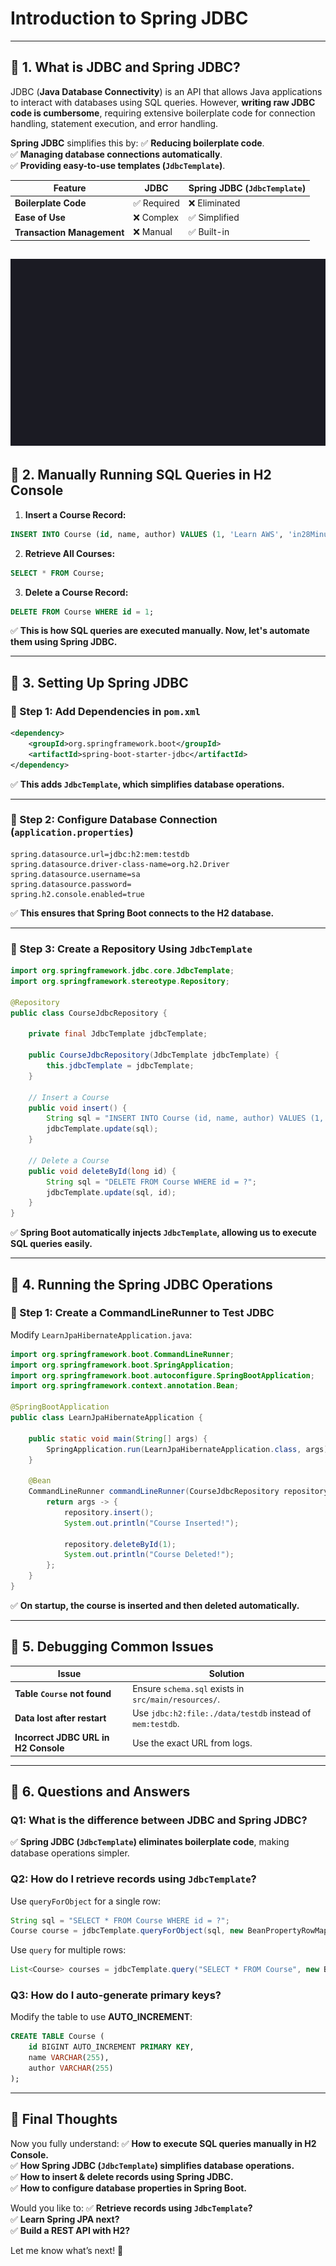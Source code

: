 # Introduction to Spring JDBC

---

## **📌 1. What is JDBC and Spring JDBC?**

JDBC (**Java Database Connectivity**) is an API that allows Java applications to
interact with databases using SQL queries. However, **writing raw JDBC code is
cumbersome**, requiring extensive boilerplate code for connection handling,
statement execution, and error handling.

**Spring JDBC** simplifies this by: ✅ **Reducing boilerplate code**.  
✅ **Managing database connections automatically**.  
✅ **Providing easy-to-use templates (`JdbcTemplate`)**.

| **Feature**                | **JDBC**    | **Spring JDBC (`JdbcTemplate`)** |
| -------------------------- | ----------- | -------------------------------- |
| **Boilerplate Code**       | ✅ Required | ❌ Eliminated                    |
| **Ease of Use**            | ❌ Complex  | ✅ Simplified                    |
| **Transaction Management** | ❌ Manual   | ✅ Built-in                      |

![alt text](image.png)
---

## **📌 2. Manually Running SQL Queries in H2 Console**

1. **Insert a Course Record:**

```sql
INSERT INTO Course (id, name, author) VALUES (1, 'Learn AWS', 'in28Minutes');
```

2. **Retrieve All Courses:**

```sql
SELECT * FROM Course;
```

3. **Delete a Course Record:**

```sql
DELETE FROM Course WHERE id = 1;
```

✅ **This is how SQL queries are executed manually. Now, let's automate them
using Spring JDBC.**

---

## **📌 3. Setting Up Spring JDBC**

### **🔹 Step 1: Add Dependencies in `pom.xml`**

```xml
<dependency>
    <groupId>org.springframework.boot</groupId>
    <artifactId>spring-boot-starter-jdbc</artifactId>
</dependency>
```

✅ **This adds `JdbcTemplate`, which simplifies database operations.**

---

### **🔹 Step 2: Configure Database Connection (`application.properties`)**

```properties
spring.datasource.url=jdbc:h2:mem:testdb
spring.datasource.driver-class-name=org.h2.Driver
spring.datasource.username=sa
spring.datasource.password=
spring.h2.console.enabled=true
```

✅ **This ensures that Spring Boot connects to the H2 database.**

---

### **🔹 Step 3: Create a Repository Using `JdbcTemplate`**

```java
import org.springframework.jdbc.core.JdbcTemplate;
import org.springframework.stereotype.Repository;

@Repository
public class CourseJdbcRepository {

    private final JdbcTemplate jdbcTemplate;

    public CourseJdbcRepository(JdbcTemplate jdbcTemplate) {
        this.jdbcTemplate = jdbcTemplate;
    }

    // Insert a Course
    public void insert() {
        String sql = "INSERT INTO Course (id, name, author) VALUES (1, 'Learn AWS', 'in28Minutes')";
        jdbcTemplate.update(sql);
    }

    // Delete a Course
    public void deleteById(long id) {
        String sql = "DELETE FROM Course WHERE id = ?";
        jdbcTemplate.update(sql, id);
    }
}
```

✅ **Spring Boot automatically injects `JdbcTemplate`, allowing us to execute
SQL queries easily.**

---

## **📌 4. Running the Spring JDBC Operations**

### **🔹 Step 1: Create a CommandLineRunner to Test JDBC**

Modify `LearnJpaHibernateApplication.java`:

```java
import org.springframework.boot.CommandLineRunner;
import org.springframework.boot.SpringApplication;
import org.springframework.boot.autoconfigure.SpringBootApplication;
import org.springframework.context.annotation.Bean;

@SpringBootApplication
public class LearnJpaHibernateApplication {

    public static void main(String[] args) {
        SpringApplication.run(LearnJpaHibernateApplication.class, args);
    }

    @Bean
    CommandLineRunner commandLineRunner(CourseJdbcRepository repository) {
        return args -> {
            repository.insert();
            System.out.println("Course Inserted!");

            repository.deleteById(1);
            System.out.println("Course Deleted!");
        };
    }
}
```

✅ **On startup, the course is inserted and then deleted automatically.**

---

## **📌 5. Debugging Common Issues**

| **Issue**                            | **Solution**                                              |
| ------------------------------------ | --------------------------------------------------------- |
| **Table `Course` not found**         | Ensure `schema.sql` exists in `src/main/resources/`.      |
| **Data lost after restart**          | Use `jdbc:h2:file:./data/testdb` instead of `mem:testdb`. |
| **Incorrect JDBC URL in H2 Console** | Use the exact URL from logs.                              |

---

## **📌 6. Questions and Answers**

### **Q1: What is the difference between JDBC and Spring JDBC?**

✅ **Spring JDBC (`JdbcTemplate`) eliminates boilerplate code**, making database
operations simpler.

### **Q2: How do I retrieve records using `JdbcTemplate`?**

Use `queryForObject` for a single row:

```java
String sql = "SELECT * FROM Course WHERE id = ?";
Course course = jdbcTemplate.queryForObject(sql, new BeanPropertyRowMapper<>(Course.class), 1);
```

Use `query` for multiple rows:

```java
List<Course> courses = jdbcTemplate.query("SELECT * FROM Course", new BeanPropertyRowMapper<>(Course.class));
```

### **Q3: How do I auto-generate primary keys?**

Modify the table to use **AUTO_INCREMENT**:

```sql
CREATE TABLE Course (
    id BIGINT AUTO_INCREMENT PRIMARY KEY,
    name VARCHAR(255),
    author VARCHAR(255)
);
```

---

## **🚀 Final Thoughts**

Now you fully understand: ✅ **How to execute SQL queries manually in H2
Console.**  
✅ **How Spring JDBC (`JdbcTemplate`) simplifies database operations.**  
✅ **How to insert & delete records using Spring JDBC.**  
✅ **How to configure database properties in Spring Boot.**

Would you like to: ✅ **Retrieve records using `JdbcTemplate`?**  
✅ **Learn Spring JPA next?**  
✅ **Build a REST API with H2?**

Let me know what’s next! 🚀
